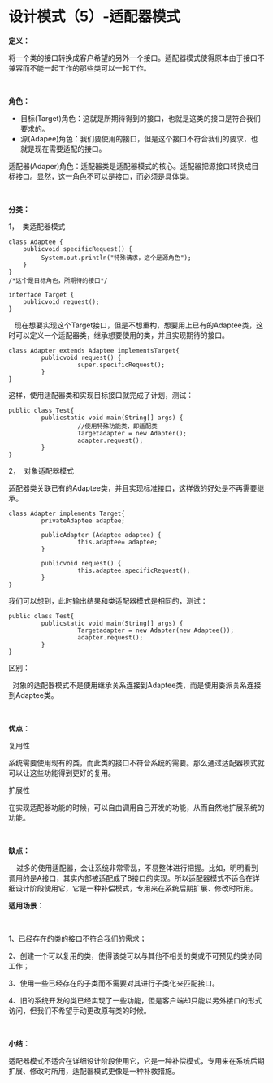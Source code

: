 # 设计模式（5）-适配器模式

**定义：**

将一个类的接口转换成客户希望的另外一个接口。适配器模式使得原本由于接口不兼容而不能一起工作的那些类可以一起工作。

 

**角色：**

- 目标(Target)角色：这就是所期待得到的接口，也就是这类的接口是符合我们要求的。
- 源(Adapee)角色：我们要使用的接口，但是这个接口不符合我们的要求，也就是现在需要适配的接口。

适配器(Adaper)角色：适配器类是适配器模式的核心。适配器把源接口转换成目标接口。显然，这一角色不可以是接口，而必须是具体类。

 

**分类：**

1，  类适配器模式

```
class Adaptee {         
    publicvoid specificRequest() {
         System.out.println("特殊请求，这个是源角色");
    }
}
/*这个是目标角色，所期待的接口*/

interface Target {         
    publicvoid request();
}
```

   现在想要实现这个Target接口，但是不想重构，想要用上已有的Adaptee类，这时可以定义一个适配器类，继承想要使用的类，并且实现期待的接口。

```
class Adapter extends Adaptee implementsTarget{
         publicvoid request() {
                   super.specificRequest();
         }
}
```

这样，使用适配器类和实现目标接口就完成了计划，测试：

```
public class Test{
         publicstatic void main(String[] args) {
                   //使用特殊功能类，即适配类
                   Targetadapter = new Adapter();
                   adapter.request();
         }
}
```

2，  对象适配器模式

适配器类关联已有的Adaptee类，并且实现标准接口，这样做的好处是不再需要继承。

```
class Adapter implements Target{
         privateAdaptee adaptee;

         publicAdapter (Adaptee adaptee) {
                   this.adaptee= adaptee;
         }

         publicvoid request() {
                   this.adaptee.specificRequest();
         }
}
```

我们可以想到，此时输出结果和类适配器模式是相同的，测试：

```
public class Test{
         publicstatic void main(String[] args) {
                   Targetadapter = new Adapter(new Adaptee());
                   adapter.request();
         }
}
```

区别：

  对象的适配器模式不是使用继承关系连接到Adaptee类，而是使用委派关系连接到Adaptee类。

 

**优点：**

复用性

系统需要使用现有的类，而此类的接口不符合系统的需要。那么通过适配器模式就可以让这些功能得到更好的复用。

扩展性

在实现适配器功能的时候，可以自由调用自己开发的功能，从而自然地扩展系统的功能。

 

**缺点：**

    过多的使用适配器，会让系统非常零乱，不易整体进行把握。比如，明明看到调用的是A接口，其实内部被适配成了B接口的实现。所以适配器模式不适合在详细设计阶段使用它，它是一种补偿模式，专用来在系统后期扩展、修改时所用。



**适用场景：**

 

1、已经存在的类的接口不符合我们的需求；

2、创建一个可以复用的类，使得该类可以与其他不相关的类或不可预见的类协同工作；

3、使用一些已经存在的子类而不需要对其进行子类化来匹配接口。

4、旧的系统开发的类已经实现了一些功能，但是客户端却只能以另外接口的形式访问，但我们不希望手动更改原有类的时候。

 

**小结：**

适配器模式不适合在详细设计阶段使用它，它是一种补偿模式，专用来在系统后期扩展、修改时所用，适配器模式更像是一种补救措施。





